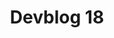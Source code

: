 ---
slug: 18
title: Devblog 18
description: It's that time again!  We'll take you on a trip down development lane to show you some of the new exciting things that we've been working on at the Scrap Mechanic HQ!
image: images/devblog/18/title.png
toc_max_heading_level: 4
authors: kacper
---